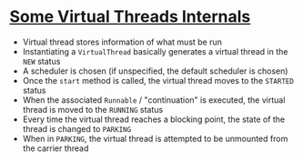 # [Some Virtual Threads Internals](https://blog.rockthejvm.com/ultimate-guide-to-java-virtual-threads/#8-some-virtual-threads-internals)

* Virtual thread stores information of what must be run
* Instantiating a `VirtualThread` basically generates a virtual thread in the `NEW` status
* A scheduler is chosen (if unspecified, the default scheduler is chosen)
* Once the `start` method is called, the virtual thread moves to the `STARTED` status
* When the associated `Runnable` / "continuation" is executed, the virtual thread is moved to the `RUNNING` status
* Every time the virtual thread reaches a blocking point, the state of the thread is changed to `PARKING`
* When in `PARKING`, the virtual thread is attempted to be unmounted from the carrier thread
